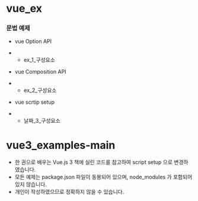 # vue_ex

### 문법 예제

+ vue Option API
+	+ ex_1_구성요소

+ vue Composition API
+	+ ex_2_구성요소

+ vue scrtip setup
+	+ 날짜_3_구성요소

# vue3_examples-main

+ 한 권으로 배우는 Vue.js 3 책에 실린 코드를 참고하여 script setup 으로 변경하였습니다.
+ 모든 예제는 package.json 파일이 동봉되어 있으며, node_modules 가 포함되어 있지 않습니다.
+ 개인이 작성하였으므로 정확하지 않을 수 있습니다.


